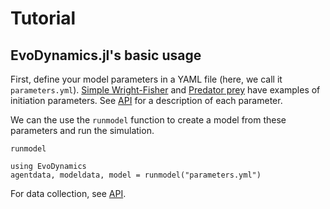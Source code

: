 # Tutorial

## EvoDynamics.jl's basic usage

First, define your model parameters in a YAML file (here, we call it `parameters.yml`). [Simple Wright-Fisher](@ref) and [Predator prey](@ref) have examples of initiation parameters. See [API](@ref) for a description of each parameter.

We can the use the `runmodel` function to create a model from these parameters and run the simulation.

```@docs
runmodel
```

```@example random
using EvoDynamics
agentdata, modeldata, model = runmodel("parameters.yml")
```

For data collection, see [API](@ref).

